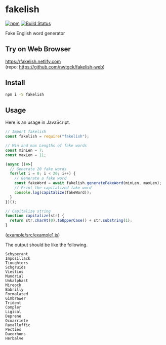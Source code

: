 # fakelish

[![npm](https://img.shields.io/npm/v/fakelish.svg)](https://www.npmjs.com/package/fakelish)
 [![Build Status](https://travis-ci.com/nwtgck/fakelish-npm.svg?token=TuxNpqznwwyy7hyJwBVm&branch=develop)](https://travis-ci.com/nwtgck/fakelish-npm)

Fake English word generator

## Try on Web Browser
<https://fakelish.netlify.com>  
(repo: <https://github.com/nwtgck/fakelish-web>)

## Install

```bash
npm i -S fakelish
```

## Usage

Here is an usage in JavaScript.

```js
// Import fakelish
const fakelish = require("fakelish");

// Min and max Lengths of fake words
const minLen = 7;
const maxLen = 11;

(async ()=>{
  // Generate 20 fake words
  for(let i = 0; i < 20; i++) {
    // Generate a fake word
    const fakeWord = await fakelish.generateFakeWord(minLen, maxLen);
    // Print the capitalized fake word
    console.log(capitalize(fakeWord));
  }
})();

// Capitalize string
function capitalize(str) {
  return str.charAt(0).toUpperCase() + str.substring(1);
}
```
([example/src/example1.js](example/src/example1.js))


The output should be like the following.

```
Schyperant
Imposillack
Tioughters
Schgruids
Viestios
Mundrial
Unkalphast
Mireock
Babrilly
Formalated
Gimbrawer
Trident
Compler
Ligical
Deprene
Ocoarriete
Raxalluffic
Pecties
Daeorhons
Herbalve
```
